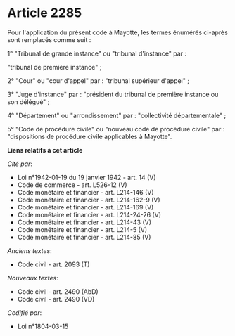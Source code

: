 # Article 2285

Pour l'application du présent code à Mayotte, les termes énumérés ci-après sont remplacés comme suit :

1° "Tribunal de grande instance" ou "tribunal d'instance" par :

"tribunal de première instance" ;

2° "Cour" ou "cour d'appel" par : "tribunal supérieur d'appel" ;

3° "Juge d'instance" par : "président du tribunal de première instance ou son délégué" ;

4° "Département" ou "arrondissement" par : "collectivité départementale" ;

5° "Code de procédure civile" ou "nouveau code de procédure civile" par : "dispositions de procédure civile applicables à
Mayotte".

**Liens relatifs à cet article**

_Cité par_:

  - Loi n°1942-01-19 du 19 janvier 1942 - art. 14 (V)
  - Code de commerce - art. L526-12 (V)
  - Code monétaire et financier - art. L214-146 (V)
  - Code monétaire et financier - art. L214-162-9 (V)
  - Code monétaire et financier - art. L214-169 (V)
  - Code monétaire et financier - art. L214-24-26 (V)
  - Code monétaire et financier - art. L214-43 (V)
  - Code monétaire et financier - art. L214-5 (V)
  - Code monétaire et financier - art. L214-85 (V)

_Anciens textes_:

  - Code civil - art. 2093 (T)

_Nouveaux textes_:

  - Code civil - art. 2490 (AbD)
  - Code civil - art. 2490 (VD)

_Codifié par_:

  - Loi n°1804-03-15
